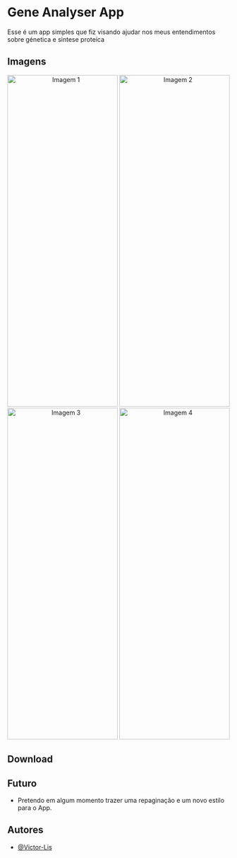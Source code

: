# Gene Analyser App
Esse é um app simples que fiz visando ajudar nos meus entendimentos sobre génetica e sintese proteíca

## Imagens
<div align="center">
  <img width="250" height="750" src="https://github.com/user-attachments/assets/daea5a15-5b3a-4b88-b60e-1dd4b5f6bd9a" alt="Imagem 1">
  <img width="250" height="750" src="https://github.com/user-attachments/assets/ad812b26-a99e-4b43-9bc3-ebff442d7288" alt="Imagem 2">
  <img width="250" height="750" src="https://github.com/user-attachments/assets/9836eb32-fbf4-488f-8e33-37747b70bf3e" alt="Imagem 3">
  <img width="250" height="750" src="https://github.com/user-attachments/assets/e81d247b-4af1-41be-8c5b-d592c3ebccbe" alt="Imagem 4">
</div>

## Download


## Futuro 
- Pretendo em algum momento trazer uma repaginação e um novo estilo para o App.

## Autores
- [@Victor-Lis](https://www.linkedin.com/in/victor-lis-bronzo/)
